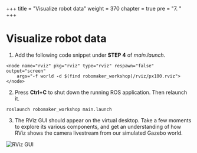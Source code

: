 +++
title = "Visualize robot data"
weight = 370
chapter = true
pre = "7. "
+++

# Visualize robot data

1. Add the following code snippet under **STEP 4** of _main.launch_.

```
<node name="rviz" pkg="rviz" type="rviz" respawn="false" output="screen"
    args="-f world -d $(find robomaker_workshop)/rviz/px100.rviz">
</node>
```

2. Press **Ctrl+C** to shut down the running ROS application. Then relaunch it.

```
roslaunch robomaker_workshop main.launch
```

3. The RViz GUI should appear on the virtual desktop. Take a few moments to explore its various components, and get an understanding of how RViz shows the camera livestream from our simulated Gazebo world.

![RViz GUI](/rviz.png?classes=border)
